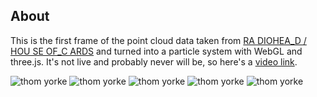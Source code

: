 About
---------------------------

This is the first frame of the point cloud data taken from [RA DIOHEA_D / HOU SE OF_C ARDS](https://github.com/dataarts/radiohead) and turned into a particle system with WebGL and three.js. It's not live and probably never will be, so here's a [video link](https://www.youtube.com/watch?v=VA6qduT4CoI&feature=youtu.be).

![thom yorke](https://github.com/p-j-m/Thom-Yorke-in-Particles/blob/master/screenshots/2.png "Optional title")
![thom yorke](https://github.com/p-j-m/Thom-Yorke-in-Particles/blob/master/screenshots/1.png "Optional title")
![thom yorke](https://github.com/p-j-m/Thom-Yorke-in-Particles/blob/master/screenshots/4.png "Optional title")
![thom yorke](https://github.com/p-j-m/Thom-Yorke-in-Particles/blob/master/screenshots/5.png "Optional title")
![thom yorke](https://github.com/p-j-m/Thom-Yorke-in-Particles/blob/master/screenshots/7.png "Optional title")

